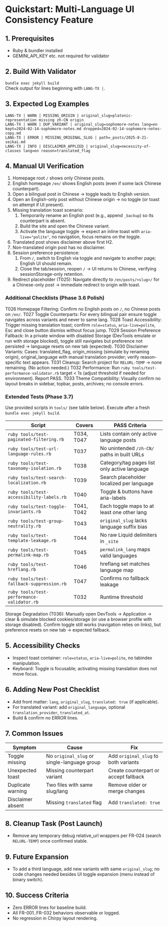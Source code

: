 # Quickstart: Multi-Language UI Consistency Feature

## 1. Prerequisites
- Ruby & bundler installed
- GEMINI_API_KEY etc. not required for validator

## 2. Build With Validator
`bundle exec jekyll build`  
Check output for lines beginning with `LANG-TX |`.

## 3. Expected Log Examples
```
LANG-TX | WARN | MISSING_ORIGIN | original_slug=platonic-representation missing zh-CN origin
LANG-TX | WARN | DUP_VARIANT | original_slug=sophomore-notes lang=en kept=2024-02-14-sophomore-notes.md dropped=2024-02-14-sophomore-notes-copy.md
LANG-TX | ERROR | MISSING_ORIGINAL_SLUG | path=_posts/2025-8-21-seikai.md
LANG-TX | INFO | DISCLAIMER_APPLIED | original_slug=necessity-of-classes lang=en reason=translated_flag
```

## 4. Manual UI Verification
1. Homepage root `/` shows only Chinese posts.  
2. English homepage `/en/` shows English posts (even if some lack Chinese counterpart).  
3. Open a bilingual post in Chinese → toggle leads to English version.  
4. Open an English-only post without Chinese origin → no toggle (or toast on attempt if UI present).  
5. Missing translation toast scenario:
	1. Temporarily rename an English post (e.g., append `_backup`) so its counterpart is absent.
	2. Build the site and open the Chinese variant.
	3. Activate the language toggle → expect an inline toast with `aria-live="polite"`, no navigation, focus remains on the toggle.
6. Translated post shows disclaimer above first H2.  
7. Non-translated origin post has no disclaimer.  
8. Session preference persistence:
	1. From `/`, switch to English via toggle and navigate to another page; English UI should remain.
	2. Close the tab/session, reopen `/` → UI returns to Chinese, verifying sessionStorage-only retention.
9. Redirect placeholder (T025): Navigate directly to `/en/posts/<slug>/` for a Chinese-only post → immediate redirect to origin with toast.

### Additional Checklists (Phase 3.6 Polish)
T026 Homepage Filtering: Confirm no English posts on `/`, no Chinese posts on `/en/`.
T027 Toggle Counterparts: For every bilingual pair ensure toggle navigates across variants and never to same lang.
T028 Toast Accessibility: Trigger missing translation toast; confirm `role=status`, `aria-live=polite`, Esc and close button dismiss without focus jump.
T029 Session Preference Fallback: In a private window with disabled Storage (DevTools emulate or run with storage blocked), toggle still navigates but preference not persisted → language resets on new tab (expected).
T030 Disclaimer Variants: Cases: translated_flag, origin_missing (simulate by renaming origin), original_language with manual translation provider; verify reason-specific text appears.
T031 Cleanup: Search project for `RELURL-TEMP` → none remaining. (No action needed.)
T032 Performance: Run `ruby tools/test-performance-validator.rb` target < 1s (adjust threshold if needed for environment). Report PASS.
T033 Theme Compatibility: Visually confirm no layout breaks in sidebar, topbar, posts, archives; no console errors.

### Extended Tests (Phase 3.7)
Use provided scripts in `tools/` (see table below). Execute after a fresh `bundle exec jekyll build`.

| Script | Covers | PASS Criteria |
| ------ | ------ | ------------- |
| `ruby tools/test-paginated-filtering.rb` | T034, T047 | Lists contain only active language posts |
| `ruby tools/test-url-language-rules.rb` | T037 | No unintended `/zh-CN/` paths in built URLs |
| `ruby tools/test-taxonomy-isolation.rb` | T038 | Category/tag pages list only active language |
| `ruby tools/test-search-localization.rb` | T039 | Search placeholder localized per language |
| `ruby tools/test-accessibility-labels.rb` | T040 | Toggle & buttons have aria-labels |
| `ruby tools/test-toggle-invariants.rb` | T041, T042 | Each toggle maps to at least one other lang |
| `ruby tools/test-group-neutrality.rb` | T043 | `original_slug` lacks language suffix bias |
| `ruby tools/test-template-leakage.rb` | T044 | No raw Liquid delimiters in `_site` |
| `ruby tools/test-permalink-map.rb` | T045 | `permalink_lang` maps valid languages |
| `ruby tools/test-hreflang.rb` | T046 | hreflang set matches language map |
| `ruby tools/test-fallback-suppression.rb` | T047 | Confirms no fallback leakage |
| `ruby tools/test-performance-validator.rb` | T032 | Runtime threshold |

Storage Degradation (T036): Manually open DevTools → Application → clear & simulate blocked cookies/storage (or use a browser profile with storage disabled). Confirm toggle still works (navigation relies on links), but preference resets on new tab → expected fallback.
## 5. Accessibility Checks
- Inspect toast container: `role=status`, `aria-live=polite`, no tabindex manipulation.  
- Keyboard: Toggle is focusable; activating missing translation does not move focus.  

## 6. Adding New Post Checklist
- Add front matter: `lang`, `original_slug`, `translated: true` (if applicable).  
- For translated variant: add `original_language`, optional `translation_provider`, `translated_at`.  
- Build & confirm no ERROR lines.  

## 7. Common Issues
| Symptom           | Cause                                       | Fix                                   |
| ----------------- | ------------------------------------------- | ------------------------------------- |
| Toggle missing    | No `original_slug` or single-language group | Add `original_slug` to both variants  |
| Unexpected toast  | Missing counterpart variant                 | Create counterpart or accept fallback |
| Duplicate warning | Two files with same slug/lang               | Remove older or merge changes         |
| Disclaimer absent | Missing `translated` flag                   | Add `translated: true`                |

## 8. Cleanup Task (Post Launch)
- Remove any temporary debug relative_url wrappers per FR-024 (search `RELURL-TEMP`) once confirmed stable.

## 9. Future Expansion
- To add a third language, add new variants with same `original_slug`; no code changes needed besides UI toggle expansion (menu instead of binary switch).

## 10. Success Criteria
- Zero ERROR lines for baseline build.  
- All FR-001..FR-032 behaviors observable or logged.  
- No regression in Chirpy layout rendering.
